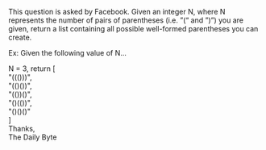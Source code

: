 This question is asked by Facebook. Given an integer N, where N represents the number of pairs of parentheses (i.e. ”(“ and ”)”) you are given, return a list containing all possible well-formed parentheses you can create.

Ex: Given the following value of N…

N = 3, 
return [    
    "((()))",   
  "(()())",   
  "(())()",   
  "()(())",  
  "()()()"   
]   
Thanks,   
The Daily Byte
